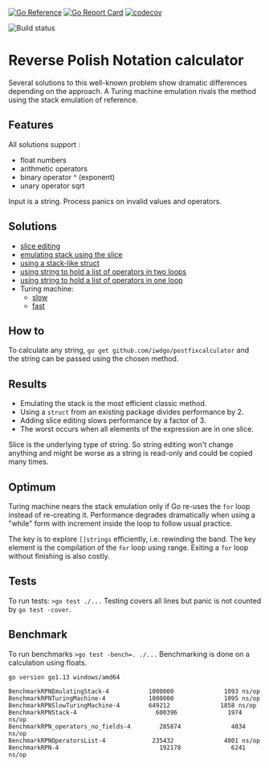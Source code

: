 [![Go Reference](https://pkg.go.dev/badge/iwdgo/postfixcalculator.svg)](https://pkg.go.dev/iwdgo/postfixcalculator)
[![Go Report Card](https://goreportcard.com/badge/github.com/iwdgo/postfixcalculator)](https://goreportcard.com/report/github.com/iwdgo/postfixcalculator)
[![codecov](https://codecov.io/gh/iWdGo/postfixcalculator/branch/master/graph/badge.svg)](https://codecov.io/gh/iWdGo/postfixcalculator)

![Build status](https://github.com/iwdgo/postfixcalculator/workflows/Go/badge.svg)

# Reverse Polish Notation calculator

Several solutions to this well-known problem show dramatic differences depending on the approach.
A Turing machine emulation rivals the method using the stack emulation of reference.

## Features

All solutions support :
- float numbers
- arithmetic operators
- binary operator ^ (exponent)
- unary operator sqrt

Input is a string. Process panics on invalid values and operators.

## Solutions

- [slice editing](https://pkg.go.dev/github.com/iwdgo/postfixcalculator/stack)
- [emulating stack using the slice](https://pkg.go.dev/github.com/iwdgo/postfixcalculator/emulatingstack)
- [using a stack-like struct](https://pkg.go.dev/github.com/iwdgo/postfixcalculator/emulatingstack)
- [using string to hold a list of operators in two loops](https://pkg.go.dev/github.com/iwdgo/postfixcalculator/operatorslist)
- [using string to hold a list of operators in one loop](https://pkg.go.dev/github.com/iwdgo/postfixcalculator/operatorsnofields)
- Turing machine:
  - [slow](https://pkg.go.dev/github.com/iwdgo/slowturingmachine)
  - [fast](https://pkg.go.dev/github.com/iwdgo/turingmachine)

## How to

To calculate any string, `go get github.com/iwdgo/postfixcalculator` and
the string can be passed using the chosen method.

## Results

- Emulating the stack is the most efficient classic method.
- Using a `struct` from an existing package divides performance by 2.
- Adding slice editing slows performance by a factor of 3.
- The worst occurs when all elements of the expression are in one slice.

Slice is the underlying type of string. So string editing won't change anything and might be
worse as a string is read-only and could be copied many times.

## Optimum

Turing machine nears the stack emulation only if Go re-uses the `for` loop instead of re-creating it.
Performance degrades dramatically when using a "while" form with increment inside the loop to follow usual
practice.

The key is to explore `[]strings` efficiently, i.e. rewinding the band. The key element is 
the compilation of the `for` loop using range. 
Exiting a `for` loop without finishing is also costly.

## Tests

To run tests: `>go test ./...`
Testing covers all lines but panic is not counted by `go test -cover`.

## Benchmark

To run benchmarks `>go test -bench=. ./...`
Benchmarking is done on a calculation using floats.

```
go version go1.13 windows/amd64

BenchmarkRPNEmulatingStack-4           1000000              1093 ns/op
BenchmarkRPNTuringMachine-4            1000000              1095 ns/op
BenchmarkRPNSlowTuringMachine-4        649212              1858 ns/op
BenchmarkRPNStack-4                      600396              1974 ns/op
BenchmarkRPN_operators_no_fields-4        285874              4034 ns/op
BenchmarkRPNOperatorsList-4             235432              4801 ns/op
BenchmarkRPN-4                            192178              6241 ns/op

```
